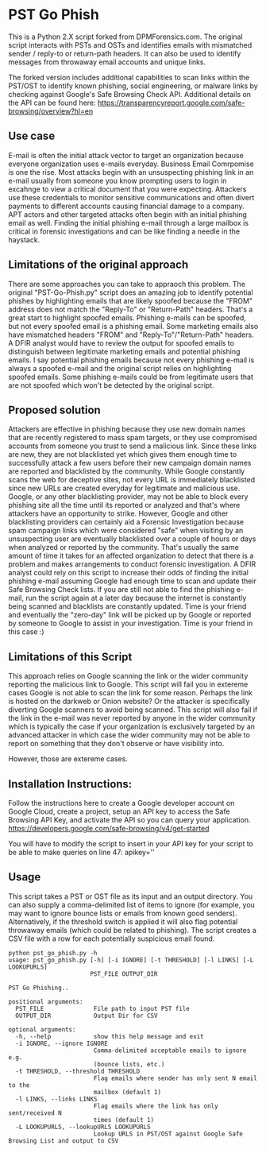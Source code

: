 # PST Go Phish
This is a Python 2.X script forked from DPMForensics.com. The original script interacts with PSTs and OSTs and identifies emails with mismatched sender / reply-to or return-path headers. It can also be used to identify messages from throwaway email accounts and unique links. 

The forked version includes additional capabilities to scan links within the PST/OST to identify known phishing, social engineering, or malware links by checking against Google's Safe Browsing Check API. Additional details on the API can be found here: https://transparencyreport.google.com/safe-browsing/overview?hl=en

## Use case
E-mail is often the initial attack vector to target an organization because everyone organization uses e-mails everyday. Business Email Comrpomise is one the rise. Most attacks begin with an unsuspecting phishing link in an e-mail usually from someone you know prompting users to login in excahnge to view a critical document that you were expecting. Attackers use these credentials to monitor sensitive communications and often divert payments to different accounts causing financial damage to a company. APT actors and other targeted attacks often begin with an initial phishing email as well. Finding the initial phishing e-mail through a large mailbox is critical in forensic investigations and can be like finding a needle in the haystack. 

## Limitations of the original approach 
There are some approaches you can take to appraoch this problem. The original "PST-Go-Phish.py" script does an amazing job to identify potential phishes by highlighting emails that are likely spoofed because the "FROM" address does not match the "Reply-To" or "Return-Path" headers. That's a great start to highlight spoofed emails. Phishing e-mails can be spoofed, but not every spoofed email is a phishing email. Some marketing emails also have mismatched headers "FROM" and "Reply-To"/"Return-Path" headers. A DFIR analyst would have to review the output for spoofed emails to distinguish between legitimate marketing emails and potential phishing emails. I say potential phishing emails because not every phishing e-mail is always a spoofed e-mail and the original script relies on highlighting spoofed emails. Some phishing e-mails could be from legitimate users that are not spoofed which won't be detected by the original script. 

## Proposed solution
Attackers are effective in phishing because they use new domain names that are recently registered to mass spam targets, or they use compromised accounts from someone you trust to send a malicious link. Since these links are new, they are not blacklisted yet which gives them enough time to successfully attack a few users before their new campaign domain names are reported and blacklisted by the community. While Google constantly scans the web for deceptive sites, not every URL is immediately blacklisted since new URLs are created everyday for legitimate and malicious use. Google, or any other blacklisting provider, may not be able to block every phishing site all the time until its reported or analyzed and that's where attackers have an opportunity to strike. However, Google and other blacklisting providers can certainly aid a Forensic Investigation because spam campaign links which were considered "safe" when visiting by an unsuspecting user are eventually blacklisted over a couple of hours or days when analyzed or reported by the community. That's usually the same amount of time it takes for an affected organization to detect that there is a problem and makes arrangements to conduct forensic investigation. A DFIR analyst could rely on this script to increase their odds of finding the initial phishing e-mail assuming Google had enough time to scan and update their Safe Browsing Check lists. If you are still not able to find the phishing e-mail, run the script again at a later day because the internet is constantly being scanned and blacklists are constantly updated. Time is your friend and eventually the "zero-day" link will be picked up by Google or reported by someone to Google to assist in your investigation. Time is your friend in this case :)

## Limitations of this Script

This approach relies on Google scanning the link or the wider community reporting the malicious link to Google. This script will fail you in extereme cases Google is not able to scan the link for some reason. Perhaps the link is hosted on the darkweb or Onion website? Or the attacker is specifically diverting Google scanners to avoid being scanned. 
This script will also fail if the link in the e-mail was never reported by anyone in the wider community which is typically the case if your organization is exclusively targeted by an advanced attacker in which case the wider community may not be able to report on something that they don't observe or have visibility into. 

However, those are extereme cases. 

## Installation Instructions: 

Follow the instructions here to create a Google developer account on Google Cloud, create a project, setup an API key to access the Safe Browsing API Key, and activate the API so you can query your application. https://developers.google.com/safe-browsing/v4/get-started

You will have to modify the script to insert in your API key for your script to be able to make queries on line 47: 
apikey='<INSERT YOUR API KEY>'

## Usage
This script takes a PST or OST file as its input and an output directory. You can also supply a comma-delimited list of items to ignore (for example, you may want to ignore bounce lists or emails from known good senders). Alternatively, if the threshold switch is applied it will also flag potential throwaway emails (which could be related to phishing). The script creates a CSV file with a row for each potentially suspicious email found.
~~~
python pst_go_phish.py -h
usage: pst_go_phish.py [-h] [-i IGNORE] [-t THRESHOLD] [-l LINKS] [-L LOOKUPURLS]
                       PST_FILE OUTPUT_DIR

PST Go Phishing..

positional arguments:
  PST_FILE              File path to input PST file
  OUTPUT_DIR            Output Dir for CSV

optional arguments:
  -h, --help            show this help message and exit
  -i IGNORE, --ignore IGNORE
                        Comma-delimited acceptable emails to ignore e.g.
                        (bounce lists, etc.)
  -t THRESHOLD, --threshold THRESHOLD
                        Flag emails where sender has only sent N email to the
                        mailbox (default 1)
  -l LINKS, --links LINKS
                        Flag emails where the link has only sent/received N
                        times (default 1)
  -L LOOKUPURLS, --lookupURLS LOOKUPURLS
                        Lookup URLS in PST/OST against Google Safe Browsing List and output to CSV

~~~
